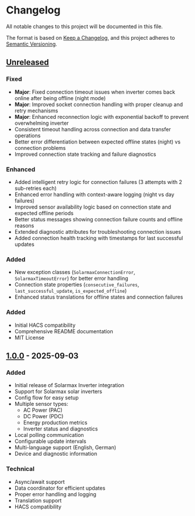 # Changelog

All notable changes to this project will be documented in this file.

The format is based on [Keep a Changelog](https://keepachangelog.com/en/1.0.0/),
and this project adheres to [Semantic Versioning](https://semver.org/spec/v2.0.0.html).

## [Unreleased]

### Fixed
- **Major**: Fixed connection timeout issues when inverter comes back online after being offline (night mode)
- **Major**: Improved socket connection handling with proper cleanup and retry mechanisms
- **Major**: Enhanced reconnection logic with exponential backoff to prevent overwhelming inverter
- Consistent timeout handling across connection and data transfer operations
- Better error differentiation between expected offline states (night) vs connection problems
- Improved connection state tracking and failure diagnostics

### Enhanced
- Added intelligent retry logic for connection failures (3 attempts with 2 sub-retries each)
- Enhanced error handling with context-aware logging (night vs day failures)
- Improved sensor availability logic based on connection state and expected offline periods
- Better status messages showing connection failure counts and offline reasons
- Extended diagnostic attributes for troubleshooting connection issues
- Added connection health tracking with timestamps for last successful updates

### Added
- New exception classes (`SolarmaxConnectionError`, `SolarmaxTimeoutError`) for better error handling
- Connection state properties (`consecutive_failures`, `last_successful_update`, `is_expected_offline`)
- Enhanced status translations for offline states and connection failures

### Added
- Initial HACS compatibility
- Comprehensive README documentation
- MIT License

## [1.0.0] - 2025-09-03

### Added
- Initial release of Solarmax Inverter integration
- Support for Solarmax solar inverters
- Config flow for easy setup
- Multiple sensor types:
  - AC Power (PAC)
  - DC Power (PDC)
  - Energy production metrics
  - Inverter status and diagnostics
- Local polling communication
- Configurable update intervals
- Multi-language support (English, German)
- Device and diagnostic information

### Technical
- Async/await support
- Data coordinator for efficient updates
- Proper error handling and logging
- Translation support
- HACS compatibility

[Unreleased]: https://github.com/oschick/solarmax-ha-integration/compare/v1.0.0...HEAD
[1.0.0]: https://github.com/oschick/solarmax-ha-integration/releases/tag/v1.0.0
